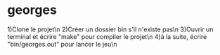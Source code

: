 # georges

1)Clone le projet\n
2)Créer un dossier bin s'il n'existe pas\n
3)Ouvrir un terminal et écrire "make" pour compiler le projet\n
4)à la suite, écrire "bin/georges.out" pour lancer le jeu\n
